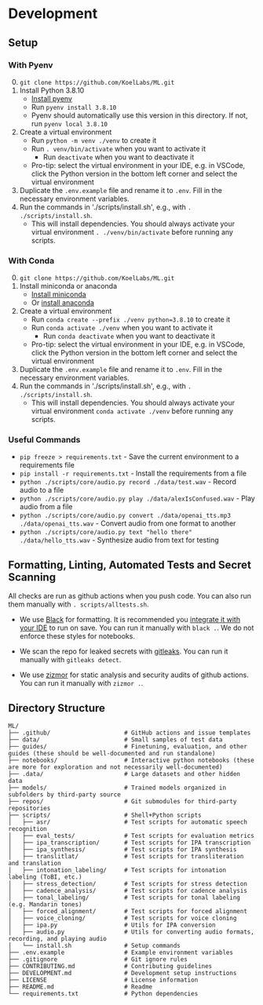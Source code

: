 # Development

## Setup

### With Pyenv

0. `git clone https://github.com/KoelLabs/ML.git`
1. Install Python 3.8.10
    - [Install pyenv](https://github.com/pyenv/pyenv?tab=readme-ov-file#installation)
    - Run `pyenv install 3.8.10`
    - Pyenv should automatically use this version in this directory. If not, run `pyenv local 3.8.10`
2. Create a virtual environment
    - Run `python -m venv ./venv` to create it
    - Run `. venv/bin/activate` when you want to activate it
        - Run `deactivate` when you want to deactivate it
    - Pro-tip: select the virtual environment in your IDE, e.g. in VSCode, click the Python version in the bottom left corner and select the virtual environment
2. Duplicate the `.env.example` file and rename it to `.env`. Fill in the necessary environment variables.
3. Run the commands in './scripts/install.sh', e.g., with `. ./scripts/install.sh`. 
    - This will install dependencies. You should always activate your virtual environment `. ./venv/bin/activate` before running any scripts. 

### With Conda

0. `git clone https://github.com/KoelLabs/ML.git`
1. Install miniconda or anaconda
    - [Install miniconda](https://docs.conda.io/en/latest/miniconda.html)
    - Or [install anaconda](https://docs.anaconda.com/anaconda/install/)
2. Create a virtual environment
    - Run `conda create --prefix ./venv python=3.8.10` to create it
    - Run `conda activate ./venv` when you want to activate it
        - Run `conda deactivate` when you want to deactivate it
    - Pro-tip: select the virtual environment in your IDE, e.g. in VSCode, click the Python version in the bottom left corner and select the virtual environment
2. Duplicate the `.env.example` file and rename it to `.env`. Fill in the necessary environment variables.
3. Run the commands in './scripts/install.sh', e.g., with `. ./scripts/install.sh`. 
    - This will install dependencies. You should always activate your virtual environment `conda activate ./venv` before running any scripts. 

### Useful Commands

- `pip freeze > requirements.txt` - Save the current environment to a requirements file
- `pip install -r requirements.txt` - Install the requirements from a file
- `python ./scripts/core/audio.py record ./data/test.wav` - Record audio to a file
- `python ./scripts/core/audio.py play ./data/alexIsConfused.wav` - Play audio from a file
- `python ./scripts/core/audio.py convert ./data/openai_tts.mp3 ./data/openai_tts.wav` - Convert audio from one format to another
- `python ./scripts/core/audio.py text "hello there" ./data/hello_tts.wav` - Synthesize audio from text for testing

## Formatting, Linting, Automated Tests and Secret Scanning

All checks are run as github actions when you push code. You can also run them manually with `. scripts/alltests.sh`.

- We use [Black](https://black.readthedocs.io/en/stable/) for formatting. It is recommended you [integrate it with your IDE](https://black.readthedocs.io/en/stable/integrations/editors.html) to run on save. You can run it manually with `black .`. We do not enforce these styles for notebooks.

- We scan the repo for leaked secrets with [gitleaks](https://github.com/gitleaks/gitleaks). You can run it manually with `gitleaks detect`.

- We use [zizmor](https://woodruffw.github.io/zizmor/) for static analysis and security audits of github actions. You can run it manually with `zizmor .`.

## Directory Structure

```
ML/
├── .github/                     # GitHub actions and issue templates
├── data/                        # Small samples of test data
├── guides/                      # Finetuning, evaluation, and other guides (these should be well-documented and run standalone)
├── notebooks/                   # Interactive python notebooks (these are more for exploration and not necessarily well-documented)
├── .data/                       # Large datasets and other hidden data
├── models/                      # Trained models organized in subfolders by third-party source
├── repos/                       # Git submodules for third-party repositories
├── scripts/                     # Shell+Python scripts
│   ├── asr/                     # Test scripts for automatic speech recognition
│   ├── eval_tests/              # Test scripts for evaluation metrics
│   ├── ipa_transcription/       # Test scripts for IPA transcription
│   ├── ipa_synthesis/           # Test scripts for IPA synthesis
│   ├── translitlat/             # Test scripts for transliteration and translation
│   ├── intonation_labeling/     # Test scripts for intonation labeling (ToBI, etc.)
│   ├── stress_detection/        # Test scripts for stress detection
│   ├── cadence_analysis/        # Test scripts for cadence analysis
│   ├── tonal_labeling/          # Test scripts for tonal labeling (e.g. Mandarin tones)
│   ├── forced_alignment/        # Test scripts for forced alignment
│   ├── voice_cloning/           # Test scripts for voice cloning
│   ├── ipa.py                   # Utils for IPA conversion
│   ├── audio.py                 # Utils for converting audio formats, recording, and playing audio
│   └── install.sh               # Setup commands            
├── .env.example                 # Example environment variables
├── .gitignore                   # Git ignore rules
├── CONTRIBUTING.md              # Contributing guidelines
├── DEVELOPMENT.md               # Development setup instructions
├── LICENSE                      # License information
├── README.md                    # Readme
└── requirements.txt             # Python dependencies
```

